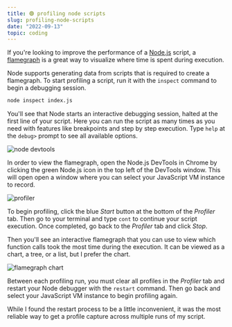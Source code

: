 ```yaml
---
title: 🟢 profiling node scripts
slug: profiling-node-scripts
date: "2022-09-13"
topic: coding
---
```


If you're looking to improve the performance of a [Node.js][node] script, a [flamegraph][flamegraph] is a great way to visualize where time is spent during execution.

Node supports generating data from scripts that is required to create a flamegraph. To start profiling a script, run it with the `inspect` command to begin a debugging session.

```bash
node inspect index.js
```

You'll see that Node starts an interactive debugging session, halted at the first line of your script. Here you can run the script as many times as you need with features like breakpoints and step by step execution. Type `help` at the `debug>` prompt to see all available options.

![node devtools][node-devtools]

In order to view the flamegraph, open the Node.js DevTools in Chrome by clicking the green Node.js icon in the top left of the DevTools window. This will open open a window where you can select your JavaScript VM instance to record.

![profiler][profiler]

To begin profiling, click the blue _Start_ button at the bottom of the _Profiler_ tab. Then go to your terminal and type `cont` to continue your script execution. Once completed, go back to the _Profiler_ tab and click _Stop_.

Then you'll see an interactive flamegraph that you can use to view which function calls took the most time during the execution. It can be viewed as a chart, a tree, or a list, but I prefer the chart.

![flamegraph chart][flamegraph-chart]

Between each profiling run, you must clear all profiles in the _Profiler_ tab and restart your Node debugger with the `restart` command. Then go back and select your JavaScript VM instance to begin profiling again.

While I found the restart process to be a little inconvenient, it was the most reliable way to get a profile capture across multiple runs of my script.

[node]: https://nodejs.org
[flamegraph]: https://brendangregg.com/flamegraphs.html
[node-devtools]: /images/posts/node-devtools.png
[profiler]: /images/posts/profiler.png
[flamegraph-chart]: /images/posts/flamegraph-chart.png
